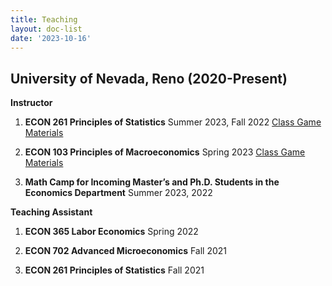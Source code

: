 ```yaml
---
title: Teaching
layout: doc-list
date: '2023-10-16'
---
```


## University of Nevada, Reno (2020-Present)
**Instructor**

1. **ECON 261 Principles of Statistics** Summer 2023, Fall 2022 [Class Game Materials](/path/to/macroeconomics-class-games)

2. **ECON 103 Principles of Macroeconomics** Spring 2023 [Class Game Materials](/path/to/macroeconomics-class-games)

3. **Math Camp for Incoming Master’s and Ph.D. Students in the Economics Department** Summer 2023, 2022

**Teaching Assistant**

1. **ECON 365 Labor Economics** Spring 2022

2. **ECON 702 Advanced Microeconomics** Fall 2021

3. **ECON 261 Principles of Statistics** Fall 2021